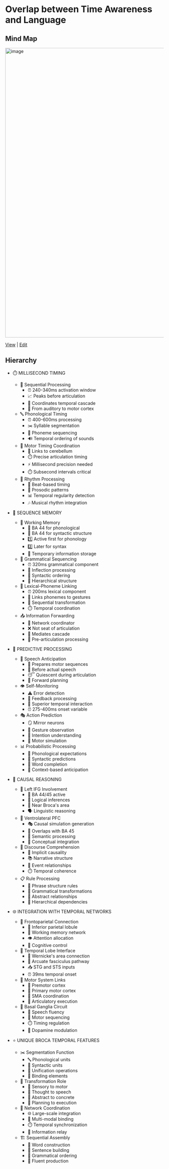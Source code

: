 # Overlap between Time Awareness and Language

## Mind Map
<img width="1920" height="920" alt="image" src="https://github.com/user-attachments/assets/2e46ebd2-91c4-4cdc-bc92-1124a7b35006" />

[View](https://mermaid.live/view#pako:eNqNWdtuG8cZfpUBC0MJIDk86kAUBShqpbAVSYWkbLTQzXB3SA60O7OZmZXECLpw0ovCSe0kFurCqKscHBQo4B7QtOhF0YfRC9SP0H_2wN0VZ2lfieT8c_gP3_99M7os2dwhpWbp3r1Lyqhqoss1NSMeWWuujbEka-so-v4AC4rHLpFrYILWfEE9LOZt7nIBpj_Z2W3s7G5q63hkRC7UYnQymWSGdrlwiFgMbrZr9e2aHncpI-nP9lZjy9E_S2Jz5mR3s7bq7Vo7PBsRimaH9ms77UpVDzGuyO7pdDFS3WpZm-VkxHS-cEb-cBVru17fWbuCUY8yx8O-9n_Nx45D2RQ-VxrhRIcMfWxnfnLJGXHT36rl8tXV1b17Jyxe5oQhJDhX7723K7iN1yRqCYJ_OhYf_GxEPJ8L7IZf-mdEuNiX6M3Nn755_309DaHK__799Paz71G3c3jYGVrtfm8PjTrdTu8gnPPm5vpH1G39vD9A_QfW4LB1hG6f_h3mRLMRqsbzh-TjgDAIoIuO4BRESjgt7HT9XWKJUC22rdbLG7V62ZMI24qeYUU5Q-fgDD-H1f-2POGI4FOJxmTCBUEY0mQHbjTrzc2z3yzbtzmEnjKsiEQqDgGysbSxQ_SZni9P2RfcQzhwqOJijhRHHodPyOZCkYvcnMTjoxlnkNsptWHxEfVif18tr10vlzc2y9pfPw2N0dHh3HU1NJAkUw_CGTl5-4dPMxHPhAVOAHgCYx17uzjgSRmgsCK1HZ8gyQPm6GK4fnzXtW7oe-zTIphRvJ_8dXn9Q8ogPxA0mwgyJq4beAVhPhLEpvJOElW0Ub6w0jld6ro0Qi4EUM_XkxghDnHQ7YtvDWEMxrE9ZQDrM-xKZAuqwlSZ63cwm6uZl6_dJ_9cXnqXYLWh25mTHPvNzQ-PTI5yyR1qIx8rOALTgX7ynxWpEWQK8YBDzpFDFLGT8n5sCEggQ09EdGbt41Qs8vOvPLCH1kfHVq9toa7V7Q9-WYTqNzdf__duTB5ycao97BJPgwJMXhsC0kL1OgJkIj8LCDj5b1cZyzlUNzhpI6lEYKtAkII5Ld0jCJpQIVVun3nio6EgAfoi3ecicakw_uAeZWDvRWGUUP94SoxRORDY02bay2EWec9-t7x8raphP81MsTlsyADb5g7QYRM3Tr6frcVnL03dIonhAtdm_H9ICbhoz8IDZOP9xT_uendILrTVRtJbNLTjhQ1wroZdzY3mvM21qEv40cJhu5gSqQ8iC1bPcIoSmMk0P2D_6xVYsrMty4z3Tibb-1ycYz0hDLShgfeIOgcspOtCYZk7YY8raMdY6Qab63G3L78wAJk4NCSp1dwETXMjt1iuMpJjJIA_Glh7nfao88CCj_22NRymZH7zLer296xBa2RlkH_9lyU29wmxZ6gFwbepv2gtr4xn87FOYcSXMRWFKTXFZzfmcChAXYrRNtkTpKYfBZRIW1eTE4S1fYf4f_-jgcWjTCLfxYzlw5OVKu5ko8uZpvrI5qtHRuKxhACX0m58--Ibo90-UNEY26f5vJgqdBj4gFNYdKFKQoLCSbc3YmyrsVEPccaZJAqdxfI5C7JqplfCQpAUoJ4ka69NlBq6xkggeEhNf_7jstFBhE7EgUzFWRL2rz43NS2lcQrjICkI9GnMYjSZGCNSF5J6aS6XkwT8OcZjCsSv-1uOlk2UmBNj5MKHjIVry4LiSlunv4hVkS3QoBP2NpckpPzSpDkhCBeJNsB55CTLJhhtt46HrUM0sFrDfi8Dz-9Qp7fXGVjtUQaer66Xm_REoc7-AQT-jLtnREvFUNUXMO4H9UYktYs49jCOHHAgKLgYv-m-2U6IBUquGYB7XLQgpCqIcgdGksdgfP69oRU_gNML7mrK1reH_XaBK20cSN000sKZEkZS4WMotcWV55yqWRiLRsGBh8QLc5bHsKl8IdE28cP-lVdey1eEPSptHgjQu20oH0FmhMm4ggxaoQMVBkWjgA20o1oJmjtCDwu9KWQzp51eGDrYma4MQaJ4yRn1i7g2w52zqASKhHIArSePx89NeBSAg8z5BEyTBY5nFVWe6GVBH22NYWWo6HdyLad-HOIT6FGg2cLjJAIoAWanN7IOgB47_R562Bl9GN2ire5RfwB47Vmjh_3BL4Z64pd3AwM3SKY4kCElCjaCMmFkVV_vaKxpLlhMcflYB9dc_YkY9yIxzmJJYq7RlkoaMnZdAGvSu8081-ZTIENdT3Bn0lA0duRFhRzyMQlbvphgu0izPIQ7D7VPSdIm7LeFoyXsAFoAmoAU0jQfSH11mp3jIhQMRwfQZh34OwQg-oEKy-sHgwbf8TLPABGJGrgzoqXhXIJprFUL5didxwFTvo6iFyr0DqbDbisvWc3aqZXoH51_ckHsYEmXJb7sYt0pDzCbuhSjNoXYUlUUx0iETVwt3OYFMq-bVXcrHhqiK3F0lzWo79RyD5ACtgTi46Q64OvHeTge9zpwe0W7oGNbeSjuW63R8cAaotvXXy4LvMzjyX7A7Le-oiykQwBAkAXPOKlmSKxMzeyY0QmNEcf9mJ6KSmmXRkKJuCGHSyOLjPJ3nwEPe4RRXgK_5J6vCu5JMx5MZ0qbpQp8VZfVLzvAegKUcIHpUSK4wTRbmqlt9c5d6l2elbCYkg24GYHDeapNu2_2VcRVdAPKCdI4pokAXcl1cs7sGbRt-snqYs1eFjXjhC3p0Yon0JaUxBu72u7pc-OSsahkEUMWy0pIqQrZeBxQ1yl-aMhy6FteA_Y10pUWOs5i6yevSuulqaBOqQkHIuslj4DD-mvpUq9wUgqf7k9KTfjoYHF6UjphVzDHx-xXnHvJNKErq9ScYFfCt8B3oKXvUawfQBYmmn9FmwdMlZrbtXCJUvOydFFqblRq96tbm-Vqo7a1XWlsbzbWS_NSc_N-Y2ez3KhtlyuNaqWys321Xvok3LRyv1zZKZd3apUdsNiqbcFyJHzD7Ub_iwj_JXH1f3Q3jeI) | [Edit](https://mermaid.live/edit#pako:eNqNWdtuG8cZfpXBFoYSQHR40oFEUYCkVgpbkVRIykYL3Qx3h-RAuzubmVlJjKALJ70onNROYqEujLrKwUGBAu4BTYteFH0YvUD9CP1nD9xdcZb2lUjOP4f_8P3fN6NLw2I2MZrGvXuX1KOyiS435Jy4ZKO5McGCbGyi6PsDzCmeOERsgAna8Dl1MV90mMM4mP6k0d5qtLeVdTwyJhdyOTqdTjNDbcZtwpeD251afbemxh3qkfRna2drx1Y_C2Ixz87uZu7UO7VOeDbCJc0O7dcanUpVDXlMkvbpbDlS3WmZ2-VkRHe-cEb-cBVzt15vbFzBqEs928W-8n_Dx7ZNvRl8rmyFE20y8rGV-ckhZ8RJf6uWy1dXV_funXjxMiceQpwx-d57bc4svCFQixP80wn_4Gdj4vqMYyf8Mjgj3MG-QG9u_vTN---raQhV_vfvp7effY963cPD7sjsDPp7aNztdfsH4Zw3N9c_ol7r54MhGjwwh4etI3T79O8wJ5qNUDWePyIfB8SDADroCE5BhIDTwk7X3yWWCNVi22q9XKrVy65A2JL0DEvKPHQOzrBzWP1vqxOOCD4VaEKmjBOEIU1W4ESz3tw8-82qfYdB6KmHJRFIxiFAFhYWtok60_PVKfucuQgHNpWML5BkyGXwCVmMS3KRm5N4fDRnHuR2Ri1YfEzd2N9Xq2vXy-XSdln566eh0To6WjiOggYSZOZCOCMnb__waSbimbDACQBPYKxibxUHPCkDFFaksmNTJFjg2aoYrh_fda0X-h77tAxmFO8nf11d_5B6kB8ImkU4mRDHCdyCMB9xYlFxJ4ky2ihfWOmcHnUcGiEXAqjmq0keITax0e2LbzVhDCaxPfUA1mfYEcjiVIap0tfvcL6Qczdfu0_-ubp0m2BZUu3MTo795uaHRzpHmWA2tZCPJRzBU4F-8p81qeFkBvGAQy6QTSSxkvJ-rAlIIEJPeHRm5eOML_PzrzywR-ZHx2a_Y6Ke2RsMf1mE6jc3X__3bkweMn6qPOwRV4ECTF5rAtJC9ToCZCI_Cwg4-W_XGYsFVDc4aSEheWDJgJOCOS3VIwiaUi5kbp9F4qOmIAH6PN3nInGpMP7gHvXA3o3CKKD-8Yxoo3LAsavMlJejLPKe_W51-VpVwX6WmWIx2NADbOs7QNebOnHy_WwtPnup6xZJDJe41uP_Q0rARWseHiAb7y_-cde7Q3KhrEpJb1HQjhfWwLkadjUnmvM216Iu4UcLh-1iRoQ6iChYPcMpkmNPpPkB-1-vwZKVbVl6vHcz2d5n_ByrCWGgNQ28T-Q5YCFdFwpL3wn7TEI7xlI12FyPu335hQbIxKYhSa3nJmiapdxiucpIjpEA_mho7nU74-4DEz4OOuZolJL5zbeoN9gzh62xmUH-9V9W2NwnxJqjFgTfov6ytbzSns3HKoURX8ZUFKZUF592zOFQgKoUo22yJ0hNPwooEZaqJjsIa_sO8f_-Rw2LR5lEvoM9Lx-erFRxpqUe8xTVRzZfPdISj8k5uJR249sX32jt9oGKJtg6zedFV6GjwAecwqJLVRISFE66vRZjO1uleogz5gki0Vksn7Mgq2Z6JSwESQHqSbL2WkepoWseCTgLqenPf1w1OojQiRiQKT9Lwv7V57qmJRVOYRwkBYE-jb0YTTrGiNSFoG6ay9UkAX9O8IQC8av-lqNlHSXmxBi58CFj4dqioLjS1ukvY1VkCzRoh73NIQkpv9RpTgjCRaINcB45ybIJRjut41HrEA3N1mjQz8DzO9Tt73WHZmecgeer69UmPZWou38AgT9jzhlRUjFU9QWM-0F9K5LaRRx7GEcOOBAUXIzfdN9sJ8QcJdcMwD0uWhBSFUS5AyPBYjA-_17Tih_A6TlzFGWr28N-p8CVDg6Eahpp4cyIR1Lhoym15ZXnnMp5GIutggOPiBvmLI9hXflCoi3ih_0rr7xWrwh7VFgs4KB3O1A-nMyJJ-IK0miFLlQYFI0ENlCOKiWo7wh9zNWmkM2cdnqh6WBnqjI4ieIl5tQv4toMd86jEigSygG0njweP9fhkQMOMufjME0UOJ5VVHmiFwV9tDWBlaGi38m1nPqxiU-gR4FmC4-TCKAEmN3-2DwAeuwO-uhhd_xhdIs2e0eDIeC1b44fDoa_GKmJX94NDNwgPcmADCmRsBGUiUfW9fWuwpriguUUh01UcPXVn4hxNxLjXixJ9DXakklDxo4DYE16t57nOmwGZKjqCe5MCorajryskEM2IWHL51NsFWmWh3DnodYpSdqE9bZwtLgVQAtAU5BCiuYDoa5O83NchILR-ADarA1_RwBEP5Bhef2g0eANN_MMEJGohjsjWhotBJjGWrVQjt15HNDl6yh6oULvYDrqtfKSVa-dWon-UfknF8QKVnRZ4ksbq055gL2ZQzHqUIgtlUVxjETY1FHCbVEg83pZdbfmoSG6Ekd3WY36Ti33AClgSyA-dqoDvn6ch-Nxvwu3V9QGHdvKQ3HfbI2Ph-YI3b7-clXgZR5P9gPPeusrylI6BAAEUfCMk2qGxErXzI49OqUx4pgf01NRKbVpJJSIE3K40LLIOH_3GbKwR2jlJfBL7vmq4J40Z8FsLpVZqsDXdVn1sgOsx0EJF5geJYIbTLOlmdpW79yl3uVZCfMZKcHNCBzOU23afbOvIo6kJSgnSOOEJgJ0LdeJhWfNoW3TT9YXa_ayqBgnbEmP1jyBtoQg7sRRdk-fa5eMRaUXMWSxrISUypCNJwF17OKHhiyHvuU1YF8hXSqhYy-3fvLK2DRmnNpGEw5ENg2XgMPqq3GpVjgxwqf7E6MJH23MT0-ME-8K5vjY-xVjbjKNq8oymlPsCPgW-Da09D2K1QPI0kTxL--wwJNGcytcwWheGhdGs1Qp3y9Xazvbje2dSrVaa1R2No2F0azfb9QblcbubqNWK9eqtd2tq03jk3DXyv1ypVEuN-o75UatsV3brm4aJHzE7UX_jAj_J3H1f__ujh0)

## Hierarchy

- ⏱️ MILLISECOND TIMING  
  - 🔢 Sequential Processing  
    - ⏰ 240-340ms activation window  
    - 📈 Peaks before articulation  
    - 🔗 Coordinates temporal cascade  
    - 🔗 From auditory to motor cortex  
  - 🔤 Phonological Timing  
    - ⏰ 400-600ms processing  
    - ✂️ Syllable segmentation  
    - 🔢 Phoneme sequencing  
    - 🔊 Temporal ordering of sounds  
  - 🎯 Motor Timing Coordination  
    - 🔗 Links to cerebellum  
    - ⏱️ Precise articulation timing  
    - ⚡ Millisecond precision needed  
    - ⏱️ Subsecond intervals critical  
  - 🎵 Rhythm Processing  
    - 🥁 Beat-based timing  
    - 🎼 Prosodic patterns  
    - 📊 Temporal regularity detection  
    - 🎶 Musical rhythm integration  

- 💾 SEQUENCE MEMORY  
  - 💭 Working Memory  
    - 📍 BA 44 for phonological  
    - 📍 BA 44 for syntactic structure  
    - 1️⃣ Active first for phonology  
    - 2️⃣ Later for syntax  
    - 💾 Temporary information storage  
  - 📖 Grammatical Sequencing  
    - ⏰ 320ms grammatical component  
    - 📝 Inflection processing  
    - 🔢 Syntactic ordering  
    - 🌳 Hierarchical structure  
  - 🔗 Lexical-Phoneme Linking  
    - ⏰ 200ms lexical component  
    - 🔗 Links phonemes to gestures  
    - 🔄 Sequential transformation  
    - ⏱️ Temporal coordination  
  - 📤 Information Forwarding  
    - 🎯 Network coordinator  
    - ❌ Not seat of articulation  
    - 🔗 Mediates cascade  
    - 🎯 Pre-articulation processing  

- 🔮 PREDICTIVE PROCESSING  
  - 🎤 Speech Anticipation  
    - 🎯 Prepares motor sequences  
    - 🔮 Before actual speech  
    - 😴 Quiescent during articulation  
    - 🎯 Forward planning  
  - 👁️ Self-Monitoring  
    - ⚠️ Error detection  
    - 🔄 Feedback processing  
    - 🔗 Superior temporal interaction  
    - ⏰ 275-400ms onset variable  
  - 🎭 Action Prediction  
    - 🪞 Mirror neurons  
    - 👋 Gesture observation  
    - 💭 Intention understanding  
    - 🎯 Motor simulation  
  - 📊 Probabilistic Processing  
    - 🔮 Phonological expectations  
    - 🔮 Syntactic predictions  
    - 📝 Word completion  
    - 🔮 Context-based anticipation  

- 🤔 CAUSAL REASONING  
  - 🧠 Left IFG Involvement  
    - 📍 BA 44/45 active  
    - 🤔 Logical inferences  
    - 📍 Near Broca's area  
    - 🗣️ Linguistic reasoning  
  - 🧠 Ventrolateral PFC  
    - 🎭 Causal simulation generation  
    - 📍 Overlaps with BA 45  
    - 💭 Semantic processing  
    - 🔗 Conceptual integration  
  - 📖 Discourse Comprehension  
    - 🔗 Implicit causality  
    - 📚 Narrative structure  
    - 🔗 Event relationships  
    - ⏱️ Temporal coherence  
  - 📋 Rule Processing  
    - 📖 Phrase structure rules  
    - 🔄 Grammatical transformations  
    - 🔗 Abstract relationships  
    - 🌳 Hierarchical dependencies  

- 🌐 INTEGRATION WITH TEMPORAL NETWORKS  
  - 🔗 Frontoparietal Connection  
    - 🧠 Inferior parietal lobule  
    - 💭 Working memory network  
    - 👁️ Attention allocation  
    - 🎯 Cognitive control  
  - 🔗 Temporal Lobe Interface  
    - 🔗 Wernicke's area connection  
    - 🔗 Arcuate fasciculus pathway  
    - 📥 STG and STS inputs  
    - ⏰ 39ms temporal onset  
  - 🔗 Motor System Links  
    - 🧠 Premotor cortex  
    - 🧠 Primary motor cortex  
    - 🎯 SMA coordination  
    - 🎤 Articulatory execution  
  - 🔗 Basal Ganglia Circuit  
    - 🎤 Speech fluency  
    - 🔢 Motor sequencing  
    - ⏱️ Timing regulation  
    - 💊 Dopamine modulation  

- ⭐ UNIQUE BROCA TEMPORAL FEATURES  
  - ✂️ Segmentation Function  
    - 🔤 Phonological units  
    - 📖 Syntactic units  
    - 🔗 Unification operations  
    - 🔗 Binding elements  
  - 🔄 Transformation Role  
    - 🔄 Sensory to motor  
    - 🔄 Thought to speech  
    - 🔄 Abstract to concrete  
    - 🔄 Planning to execution  
  - 🎯 Network Coordination  
    - 🌐 Large-scale integration  
    - 🔗 Multi-modal binding  
    - ⏱️ Temporal synchronization  
    - 🔁 Information relay  
  - 🏗️ Sequential Assembly  
    - 📝 Word construction  
    - 📖 Sentence building  
    - 🔢 Grammatical ordering  
    - 🎤 Fluent production  
